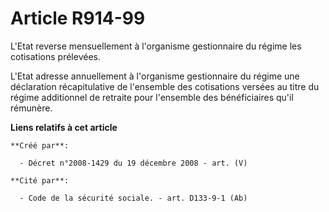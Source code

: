 # Article R914-99

L'Etat reverse mensuellement à l'organisme gestionnaire du régime les  cotisations prélevées.

L'Etat adresse annuellement à  l'organisme gestionnaire du régime une déclaration récapitulative de l'ensemble  des
cotisations versées au titre du régime additionnel de retraite pour  l'ensemble des bénéficiaires qu'il rémunère.

**Liens relatifs à cet article**

	**Créé par**:

	  - Décret n°2008-1429 du 19 décembre 2008 - art. (V)

	**Cité par**:

	  - Code de la sécurité sociale. - art. D133-9-1 (Ab)
